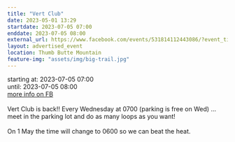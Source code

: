 ```yaml
---
title: "Vert Club"
date: 2023-05-01 13:29
startdate: 2023-07-05 07:00
enddate: 2023-07-05 08:00
external_url: https://www.facebook.com/events/531814112443086/?event_time_id=531814195776411
layout: advertised_event
location: Thumb Butte Mountain
feature-img: "assets/img/big-trail.jpg"
---
```


starting at: 2023-07-05 07:00<br>until: 2023-07-05 08:00<br><a href="https://www.facebook.com/events/531814112443086/?event_time_id=531814195776411">more info on FB</a><br><br>Vert Club is back!! Every Wednesday at 0700 (parking is free on Wed) … meet in the parking lot and do as many loops as you want!<br>
  <br>
  On 1 May the time will change to 0600 so we can beat the heat.<br>
  <br>
  
